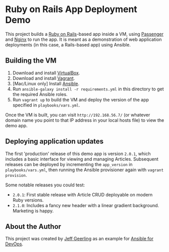 # Ruby on Rails App Deployment Demo

This project builds a [Ruby on Rails](http://rubyonrails.org/)-based app inside a VM, using [Passenger](https://www.phusionpassenger.com/) and [Nginx](http://nginx.org/) to run the app. It is meant as a demonstration of web application deployments (in this case, a Rails-based app) using Ansible.

## Building the VM

  1. Download and install [VirtualBox](https://www.virtualbox.org/wiki/Downloads).
  2. Download and install [Vagrant](http://www.vagrantup.com/downloads.html).
  3. [Mac/Linux only] Install [Ansible](https://docs.ansible.com/ansible/latest/installation_guide/intro_installation.html).
  4. Run `ansible-galaxy install -r requirements.yml` in this directory to get the required Ansible roles.
  5. Run `vagrant up` to build the VM and deploy the version of the app specified in `playbooks/vars.yml`.

Once the VM is built, you can visit `http://192.168.56.7/` (or whatever domain name you point to that IP address in your local hosts file) to view the demo app.

## Deploying application updates

The first 'production' release of this demo app is version `2.0.1`, which includes a basic interface for viewing and managing Articles. Subsequent releases can be deployed by incrementing the `app_version` in `playbooks/vars.yml`, then running the Ansible provisioner again with `vagrant provision`.

Some notable releases you could test:

  - `2.0.1`: First stable release with Article CRUD deployable on modern Ruby versions.
  - `2.1.0`: Includes a fancy new header with a linear gradient background. Marketing is happy.

## About the Author

This project was created by [Jeff Geerling](https://www.jeffgeerling.com/) as an example for [Ansible for DevOps](https://www.ansiblefordevops.com/).
